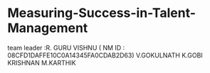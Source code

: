 # Measuring-Success-in-Talent-Management
team leader :R. GURU VISHNU ( NM ID : 08CFD1DAFFE10C0A14345FA0CDAB2D63)
V.GOKULNATH
K.GOBI KRISHNAN
M.KARTHIK
